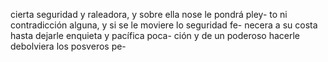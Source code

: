 cierta seguridad y raleadora, y sobre ella nose le pondrá pley- to ni contradicción alguna, y si se le moviere lo seguridad fe- necera a su costa hasta dejarle enquieta y pacífica poca- ción y de un poderoso hacerle debolviera los posveros pe-